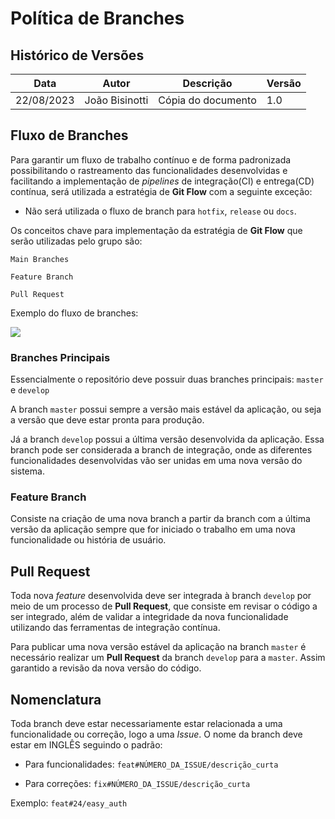 # Política de Branches

## Histórico de Versões

|Data| Autor |Descrição| Versão|
|--|--|--|--|
| 22/08/2023| João Bisinotti  | Cópia do documento | 1.0 |

## Fluxo de Branches

Para garantir um fluxo de trabalho contínuo e de forma padronizada possibilitando o rastreamento das funcionalidades desenvolvidas e facilitando a implementação de  _pipelines_  de integração(CI) e entrega(CD) contínua, será utilizada a estratégia de  **Git Flow**  com a seguinte exceção:
- Não será utilizada o fluxo de branch para  `hotfix`, `release` ou `docs`.

Os conceitos chave para implementação da estratégia de  **Git Flow**  que serão utilizadas pelo grupo são:

`Main Branches`

`Feature Branch`

`Pull Request`

Exemplo do fluxo de branches:

![](https://i.imgur.com/hUZvZ7p.png)

### Branches Principais

Essencialmente o repositório deve possuir duas branches principais: `master` e `develop`

A branch  `master`  possui sempre a versão mais estável da aplicação, ou seja a versão que deve estar pronta para produção.

Já a branch  `develop`  possui a última versão desenvolvida da aplicação. Essa branch pode ser considerada a branch de integração, onde as diferentes funcionalidades desenvolvidas vão ser unidas em uma nova versão do sistema.

### Feature Branch

Consiste na criação de uma nova branch a partir da branch com a última versão da aplicação sempre que for iniciado o trabalho em uma nova funcionalidade ou história de usuário.

## Pull Request

Toda nova _feature_ desenvolvida deve ser integrada à branch `develop` por meio de um processo de **Pull Request**, que consiste em revisar o código a ser integrado, além de validar a integridade da nova funcionalidade utilizando das ferramentas de integração contínua.

Para publicar uma nova versão estável da aplicação na branch `master` é necessário realizar um **Pull Request** da branch `develop` para a `master`. Assim garantido a revisão da nova versão do código.

## Nomenclatura

Toda branch deve estar necessariamente estar relacionada a uma funcionalidade ou correção, logo a uma _Issue_. O nome da branch deve estar em INGLÊS seguindo o padrão:

- Para funcionalidades: `feat#NÚMERO_DA_ISSUE/descrição_curta`

- Para correções: `fix#NÚMERO_DA_ISSUE/descrição_curta`


Exemplo: `feat#24/easy_auth`